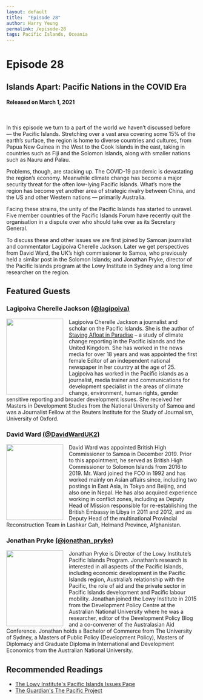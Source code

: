 ```yaml
---
layout: default
title:  "Episode 28"
author: Harry Yeung
permalink: /episode-28
tags: Pacific Islands, Oceania
---
```


<head>
  <meta name="twitter:card" content="summary" />
  <meta name="twitter:site" content="@AsiaMattersPod" />
  <meta name="twitter:title" content="Episode 28 | Islands Apart: Pacific Nations in the COVID Era" />
  <meta name="twitter:description" content="In this episode we turn to a part of the world we haven’t discussed before — the Pacific Islands. Stretching over a vast area covering some 15 percent of the earth’s surface, the region is home to diverse countries and cultures, from Papua New Guinea in the West to the Cook Islands in the east, taking in countries such as Fiji and the Solomon Islands, along with smaller nations such as Nauru and Palau." />
  <meta name="twitter:image" content="https://user-images.githubusercontent.com/67763587/97117453-1b73b880-16c1-11eb-8dfb-30e8781bf66c.png" />
</head>

# Episode 28
## Islands Apart: Pacific Nations in the COVID Era
#### Released on March 1, 2021

<div id="buzzsprout-player-8008499"></div>
<script src="https://www.buzzsprout.com/699187/8008499.js?container_id=buzzsprout-player-8008499&player=small" type="text/javascript" charset="utf-8"></script>
<br>

In this episode we turn to a part of the world we haven’t discussed before — the Pacific Islands. Stretching over a vast area covering some 15% of the earth’s surface, the region is home to diverse countries and cultures, from Papua New Guinea in the West to the Cook Islands in the east, taking in countries such as Fiji and the Solomon Islands, along with smaller nations such as Nauru and Palau.

Problems, though, are stacking up. The COVID-19 pandemic is devastating the region’s economy. Meanwhile climate change has become a major security threat for the often low-lying Pacific Islands. What’s more the region has become yet another area of strategic rivalry between China, and the US and other Western nations — primarily Australia.

Facing these strains, the unity of the Pacific Islands has started to unravel. Five member countries of the Pacific Islands Forum have recently quit the organisation in a dispute over who should take over as its Secretary General.

To discuss these and other issues we are first joined by Samoan journalist and commentator Lagipoiva Cherelle Jackson. Later we get perspectives from David Ward, the UK’s high commissioner to Samoa, who previously held a similar post in the Solomon Islands; and Jonathan Pryke, director of the Pacific Islands program at the Lowy Institute in Sydney and a long time researcher on the region.

## Featured Guests

### Lagipoiva Cherelle Jackson [(@lagipoiva)](https://twitter.com/lagipoiva)

<img src="https://user-images.githubusercontent.com/67763587/108776885-da2cd180-7517-11eb-8752-7b326c6721b0.png"
  style="width:150px;height:200px;margin-right:15px;"
  align="left" />
  <p>Lagipoiva Cherelle Jackson a journalist and scholar on the Pacific Islands. She is the author of <a href="https://reutersinstitute.politics.ox.ac.uk/sites/default/files/research/files/Staying%2520afloat%2520in%2520Paradise%2520Reporting%2520climate%2520change%2520in%2520the%2520Pacific.pdf">Staying Afloat in Paradise</a> – a study of climate change reporting in the Pacific islands and the United Kingdom. She has worked in the news media for over 18 years and was appointed the first female Editor of an independent national newspaper in her country at the age of 25. Lagipoiva has worked in the Pacific islands as a journalist, media trainer and communications for development specialist in the areas of climate change, environment, human rights, gender sensitive reporting and broader development issues. She received her Masters in Development Studies from the National University of Samoa and was a Journalist Fellow at the Reuters Institute for the Study of Journalism, University of Oxford.</p>

### David Ward [(@DavidWardUK2)](https://twitter.com/DavidWardUK2)

<img src="https://user-images.githubusercontent.com/67763587/109071574-bf3d9700-76a8-11eb-84fd-14da9280aa6d.png"
  style="width:150px;height:200px;margin-right:15px;"
  align="left" />
  <p>David Ward was appointed British High Commissioner to Samoa in December 2019. Prior to this appointment, he served as British High Commissioner to Solomon Islands from 2016 to 2019. Mr. Ward joined the FCO in 1992 and has worked mainly on Asian affairs since, including two postings in East Asia, in Tokyo and Beijing, and also one in Nepal. He has also acquired experience working in conflict zones, including as Deputy Head of Mission responsible for re-establishing the British Embassy in Libya in 2011 and 2012, and as Deputy Head of the multinational Provincial Reconstruction Team in Lashkar Gah, Helmand Province, Afghanistan.</p>

### Jonathan Pryke [(@jonathan_pryke)](https://twitter.com/jonathan_pryke)

<img src="https://user-images.githubusercontent.com/67763587/109072338-c2855280-76a9-11eb-97f0-7422c6eb8c1d.png"
  style="width:150px;height:200px;margin-right:15px;"
  align="left" />
  <p>Jonathan Pryke is Director of the Lowy Institute’s Pacific Islands Program. Jonathan’s research is interested in all aspects of the Pacific Islands, including economic development in the Pacific Islands region, Australia’s relationship with the Pacific, the role of aid and the private sector in Pacific Islands development and Pacific labour mobility. Jonathan joined the Lowy Institute in 2015 from the Development Policy Centre at the Australian National University where he was a researcher, editor of the Development Policy Blog and a co-convener of the Australasian Aid Conference. Jonathan holds a Bachelor of Commerce from The University of Sydney, a Masters of Public Policy (Development Policy), Masters of Diplomacy and Graduate Diploma in International and Development Economics from the Australian National University.</p>

## Recommended Readings

- [The Lowy Institute's Pacific Islands Issues Page](https://www.lowyinstitute.org/issues/pacific-islands)
- [The Guardian's The Pacific Project](https://www.theguardian.com/world/series/the-pacific-project)
